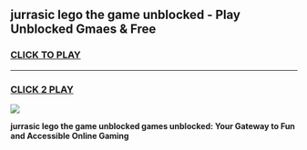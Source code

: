 
## jurrasic lego the game unblocked - Play Unblocked Gmaes & Free
<h3>
<a href="https://news.freeplayer.one?title=jurrasic_lego_the_game_unblocked&ref=23F">CLICK TO PLAY</a></h3>
<hr>

<h3>
<a href="https://news.freeplayer.one?title=jurrasic_lego_the_game_unblocked&ref=23F">CLICK 2 PLAY</a>
  
</h3>

<a href="https://news.freeplayer.one?title=jurrasic_lego_the_game_unblocked&ref=23F/"><img src="https://clearcache.store/games.png"></a>


**jurrasic lego the game unblocked games unblocked: Your Gateway to Fun and Accessible Online Gaming**
